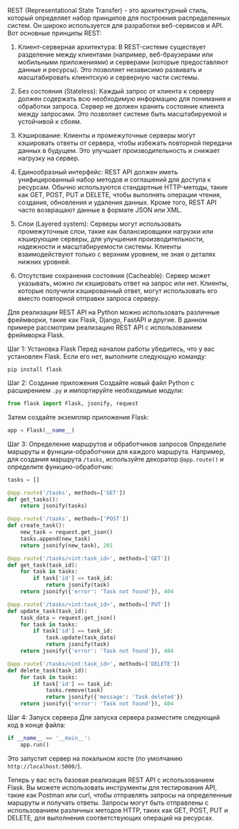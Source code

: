 REST (Representational State Transfer) - это архитектурный стиль, который определяет набор принципов для построения распределенных систем. Он широко используется для разработки веб-сервисов и API. Вот основные принципы REST:

1. Клиент-серверная архитектура: В REST-системе существует разделение между клиентами (например, веб-браузерами или мобильными приложениями) и серверами (которые предоставляют данные и ресурсы). Это позволяет независимо развивать и масштабировать клиентскую и серверную части системы.

2. Без состояния (Stateless): Каждый запрос от клиента к серверу должен содержать всю необходимую информацию для понимания и обработки запроса. Сервер не должен хранить состояние клиента между запросами. Это позволяет системе быть масштабируемой и устойчивой к сбоям.

3. Кэширование: Клиенты и промежуточные серверы могут кэшировать ответы от сервера, чтобы избежать повторной передачи данных в будущем. Это улучшает производительность и снижает нагрузку на сервер.

4. Единообразный интерфейс: REST API должен иметь унифицированный набор методов и соглашений для доступа к ресурсам. Обычно используются стандартные HTTP-методы, такие как GET, POST, PUT и DELETE, чтобы выполнять операции чтения, создания, обновления и удаления данных. Кроме того, REST API часто возвращают данные в формате JSON или XML.

5. Слои (Layered system): Серверы могут использовать промежуточные слои, такие как балансировщики нагрузки или кэширующие серверы, для улучшения производительности, надежности и масштабируемости системы. Клиенты взаимодействуют только с верхним уровнем, не зная о деталях нижних уровней.

6. Отсутствие сохранения состояния (Cacheable): Сервер может указывать, можно ли кэшировать ответ на запрос или нет. Клиенты, которые получили кэшированный ответ, могут использовать его вместо повторной отправки запроса серверу.


Для реализации REST API на Python можно использовать различные фреймворки, такие как Flask, Django, FastAPI и другие. В данном примере рассмотрим реализацию REST API с использованием фреймворка Flask.

Шаг 1: Установка Flask
Перед началом работы убедитесь, что у вас установлен Flask. Если его нет, выполните следующую команду:
```
pip install flask
```

Шаг 2: Создание приложения
Создайте новый файл Python с расширением `.py` и импортируйте необходимые модули:
```python
from flask import Flask, jsonify, request
```

Затем создайте экземпляр приложения Flask:
```python
app = Flask(__name__)
```

Шаг 3: Определение маршрутов и обработчиков запросов
Определите маршруты и функции-обработчики для каждого маршрута. Например, для создания маршрута `/tasks`, используйте декоратор `@app.route()` и определите функцию-обработчик:
```python
tasks = []

@app.route('/tasks', methods=['GET'])
def get_tasks():
    return jsonify(tasks)

@app.route('/tasks', methods=['POST'])
def create_task():
    new_task = request.get_json()
    tasks.append(new_task)
    return jsonify(new_task), 201

@app.route('/tasks/<int:task_id>', methods=['GET'])
def get_task(task_id):
    for task in tasks:
        if task['id'] == task_id:
            return jsonify(task)
    return jsonify({'error': 'Task not found'}), 404

@app.route('/tasks/<int:task_id>', methods=['PUT'])
def update_task(task_id):
    task_data = request.get_json()
    for task in tasks:
        if task['id'] == task_id:
            task.update(task_data)
            return jsonify(task)
    return jsonify({'error': 'Task not found'}), 404

@app.route('/tasks/<int:task_id>', methods=['DELETE'])
def delete_task(task_id):
    for task in tasks:
        if task['id'] == task_id:
            tasks.remove(task)
            return jsonify({'message': 'Task deleted'})
    return jsonify({'error': 'Task not found'}), 404
```

Шаг 4: Запуск сервера
Для запуска сервера разместите следующий код в конце файла:
```python
if __name__ == '__main__':
    app.run()
```

Это запустит сервер на локальном хосте (по умолчанию `http://localhost:5000/`).

Теперь у вас есть базовая реализация REST API с использованием Flask. Вы можете использовать инструменты для тестирования API, такие как Postman или curl, чтобы отправлять запросы на определенные маршруты и получать ответы. Запросы могут быть отправлены с использованием различных методов HTTP, таких как GET, POST, PUT и DELETE, для выполнения соответствующих операций на ресурсах.
